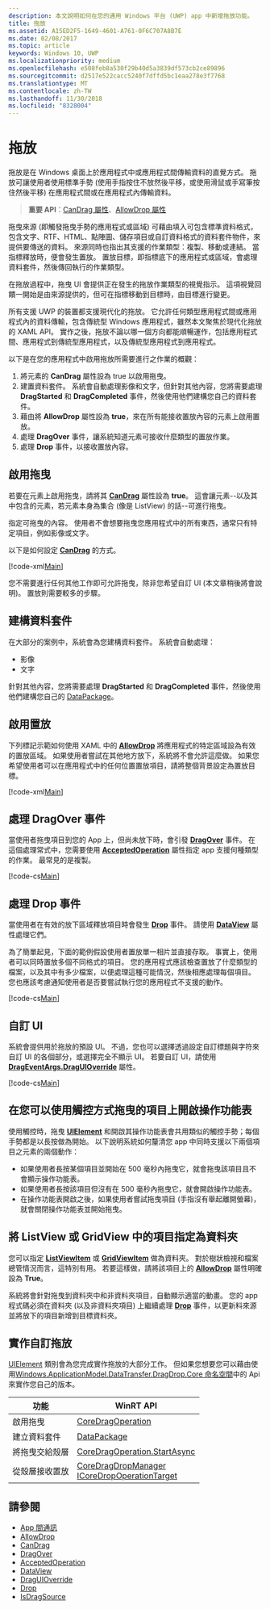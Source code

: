 ```yaml
---
description: 本文說明如何在您的通用 Windows 平台 (UWP) app 中新增拖放功能。
title: 拖放
ms.assetid: A15ED2F5-1649-4601-A761-0F6C707A8B7E
ms.date: 02/08/2017
ms.topic: article
keywords: Windows 10, UWP
ms.localizationpriority: medium
ms.openlocfilehash: e508feb8a530f29b40d5a3839df573cb2ce89896
ms.sourcegitcommit: d2517e522cacc5240f7dffd5bc1eaa278e3f7768
ms.translationtype: MT
ms.contentlocale: zh-TW
ms.lasthandoff: 11/30/2018
ms.locfileid: "8328004"
---
```

# <a name="drag-and-drop"></a>拖放

拖放是在 Windows 桌面上於應用程式中或應用程式間傳輸資料的直覺方式。 拖放可讓使用者使用標準手勢 (使用手指按住不放然後平移，或使用滑鼠或手寫筆按住然後平移) 在應用程式間或在應用程式內傳輸資料。

> **重要 API**：[CanDrag 屬性](https://msdn.microsoft.com/library/windows/apps/Windows.UI.Xaml.UIElement.CanDrag)、[AllowDrop 屬性](https://msdn.microsoft.com/library/windows/apps/Windows.UI.Xaml.UIElement.AllowDrop) 

拖曳來源 (即觸發拖曳手勢的應用程式或區域) 可藉由填入可包含標準資料格式，包含文字、RTF、HTML、點陣圖、儲存項目或自訂資料格式的資料套件物件，來提供要傳送的資料。 來源同時也指出其支援的作業類型：複製、移動或連結。 當指標釋放時，便會發生置放。 置放目標，即指標底下的應用程式或區域，會處理資料套件，然後傳回執行的作業類型。

在拖放過程中，拖曳 UI 會提供正在發生的拖放作業類型的視覺指示。 這項視覺回饋一開始是由來源提供的，但可在指標移動到目標時，由目標進行變更。

所有支援 UWP 的裝置都支援現代化的拖放。 它允許任何類型應用程式間或應用程式內的資料傳輸，包含傳統型 Windows 應用程式，雖然本文聚焦於現代化拖放的 XAML API。 實作之後，拖放不論以哪一個方向都能順暢運作，包括應用程式間、應用程式到傳統型應用程式，以及傳統型應用程式到應用程式。

以下是在您的應用程式中啟用拖放所需要進行之作業的概觀：

1. 將元素的 **CanDrag** 屬性設為 true 以啟用拖曳。  
2. 建置資料套件。 系統會自動處理影像和文字，但針對其他內容，您將需要處理 **DragStarted** 和 **DragCompleted** 事件，然後使用他們建構您自己的資料套件。 
3. 藉由將 **AllowDrop** 屬性設為 **true**，來在所有能接收置放內容的元素上啟用置放。 
4. 處理 **DragOver** 事件，讓系統知道元素可接收什麼類型的置放作業。 
5. 處理 **Drop** 事件，以接收置放內容。 



## <a name="enable-dragging"></a>啟用拖曳

若要在元素上啟用拖曳，請將其 [**CanDrag**](https://msdn.microsoft.com/library/windows/apps/Windows.UI.Xaml.UIElement.CanDrag) 屬性設為 **true**。 這會讓元素--以及其中包含的元素，若元素本身為集合 (像是 ListView) 的話--可進行拖曳。

指定可拖曳的內容。 使用者不會想要拖曳您應用程式中的所有東西，通常只有特定項目，例如影像或文字。 

以下是如何設定 [**CanDrag**](https://msdn.microsoft.com/library/windows/apps/Windows.UI.Xaml.UIElement.CanDrag) 的方式。

[!code-xml[Main](./code/drag_drop/cs/MainPage.xaml#SnippetDragArea)]

您不需要進行任何其他工作即可允許拖曳，除非您希望自訂 UI (本文章稍後將會說明)。 置放則需要較多的步驟。

## <a name="construct-a-data-package"></a>建構資料套件 

在大部分的案例中，系統會為您建構資料套件。 系統會自動處理：
* 影像
* 文字 

針對其他內容，您將需要處理 **DragStarted** 和 **DragCompleted** 事件，然後使用他們建構您自己的 [DataPackage](https://docs.microsoft.com/uwp/api/windows.applicationmodel.datatransfer.datapackage)。

## <a name="enable-dropping"></a>啟用置放

下列標記示範如何使用 XAML 中的 [**AllowDrop**](https://msdn.microsoft.com/library/windows/apps/Windows.UI.Xaml.UIElement.AllowDrop) 將應用程式的特定區域設為有效的置放區域。 如果使用者嘗試在其他地方放下，系統將不會允許這麼做。 如果您希望使用者可以在應用程式中的任何位置置放項目，請將整個背景設定為置放目標。

[!code-xml[Main](./code/drag_drop/cs/MainPage.xaml#SnippetDropArea)]


## <a name="handle-the-dragover-event"></a>處理 DragOver 事件

當使用者拖曳項目到您的 App 上，但尚未放下時，會引發 [**DragOver**](https://msdn.microsoft.com/library/windows/apps/Windows.UI.Xaml.UIElement.DragOver) 事件。 在這個處理常式中，您需要使用 [**AcceptedOperation**](https://msdn.microsoft.com/library/windows/apps/Windows.UI.Xaml.DragEventArgs.AcceptedOperation) 屬性指定 app 支援何種類型的作業。 最常見的是複製。

[!code-cs[Main](./code/drag_drop/cs/MainPage.xaml.cs#SnippetGrid_DragOver)]

## <a name="process-the-drop-event"></a>處理 Drop 事件

當使用者在有效的放下區域釋放項目時會發生 [**Drop**](https://msdn.microsoft.com/library/windows/apps/Windows.UI.Xaml.UIElement.Drop) 事件。 請使用 [**DataView**](https://msdn.microsoft.com/library/windows/apps/Windows.UI.Xaml.DragEventArgs.DataView) 屬性處理它們。

為了簡單起見，下面的範例假設使用者置放單一相片並直接存取。 事實上，使用者可以同時置放多個不同格式的項目。 您的應用程式應該檢查置放了什麼類型的檔案，以及其中有多少檔案，以便處理這種可能情況，然後相應處理每個項目。 您也應該考慮通知使用者是否要嘗試執行您的應用程式不支援的動作。

[!code-cs[Main](./code/drag_drop/cs/MainPage.xaml.cs#SnippetGrid_Drop)]

## <a name="customize-the-ui"></a>自訂 UI

系統會提供用於拖放的預設 UI。 不過，您也可以選擇透過設定自訂標題與字符來自訂 UI 的各個部分，或選擇完全不顯示 UI。 若要自訂 UI，請使用 [**DragEventArgs.DragUIOverride**](https://msdn.microsoft.com/library/windows/apps/Windows.UI.Xaml.DragEventArgs.DragUIOverride) 屬性。

[!code-cs[Main](./code/drag_drop/cs/MainPage.xaml.cs#SnippetGrid_DragOverCustom)]

## <a name="open-a-context-menu-on-an-item-you-can-drag-with-touch"></a>在您可以使用觸控方式拖曳的項目上開啟操作功能表

使用觸控時，拖曳 [**UIElement**](https://msdn.microsoft.com/library/windows/apps/Windows.UI.Xaml.UIElement) 和開啟其操作功能表會共用類似的觸控手勢；每個手勢都是以長按做為開始。 以下說明系統如何釐清您 app 中同時支援以下兩個項目之元素的兩個動作： 

* 如果使用者長按某個項目並開始在 500 毫秒內拖曳它，就會拖曳該項目且不會顯示操作功能表。 
* 如果使用者長按該項目但沒有在 500 毫秒內拖曳它，就會開啟操作功能表。 
* 在操作功能表開啟之後，如果使用者嘗試拖曳項目 (手指沒有舉起離開螢幕)，就會關閉操作功能表並開始拖曳。

## <a name="designate-an-item-in-a-listview-or-gridview-as-a-folder"></a>將 ListView 或 GridView 中的項目指定為資料夾

您可以指定 [**ListViewItem**](https://msdn.microsoft.com/library/windows/apps/Windows.UI.Xaml.Controls.ListViewItem) 或 [**GridViewItem**](https://msdn.microsoft.com/library/windows/apps/Windows.UI.Xaml.Controls.GridViewItem) 做為資料夾。 對於樹狀檢視和檔案總管情況而言，這特別有用。 若要這樣做，請將該項目上的 [**AllowDrop**](https://msdn.microsoft.com/library/windows/apps/Windows.UI.Xaml.UIElement.AllowDrop) 屬性明確設為 **True**。 

系統將會針對拖曳到資料夾中和非資料夾項目，自動顯示適當的動畫。 您的 app 程式碼必須在資料夾 (以及非資料夾項目) 上繼續處理 [**Drop**](https://msdn.microsoft.com/library/windows/apps/Windows.UI.Xaml.UIElement.Drop) 事件，以更新料來源並將放下的項目新增到目標資料夾。

## <a name="implementing-custom-drag-and-drop"></a>實作自訂拖放

[UIElement](https://docs.microsoft.com/uwp/api/windows.ui.xaml.uielement) 類別會為您完成實作拖放的大部分工作。 但如果您想要您可以藉由使用[Windows.ApplicationModel.DataTransfer.DragDrop.Core 命名空間](https://docs.microsoft.com/en-us/uwp/api/windows.applicationmodel.datatransfer.dragdrop.core)中的 Api 來實作您自己的版本。

| 功能 | WinRT API |
| --- | --- |
|  啟用拖曳 | [CoreDragOperation](https://docs.microsoft.com/uwp/api/windows.applicationmodel.datatransfer.dragdrop.core.coredragoperation)  |
|  建立資料套件 | [DataPackage](https://docs.microsoft.com/uwp/api/windows.applicationmodel.datatransfer.datapackage)  |
| 將拖曳交給殼層  | [CoreDragOperation.StartAsync](https://docs.microsoft.com/uwp/api/windows.applicationmodel.datatransfer.dragdrop.core.coredragoperation)  |
| 從殼層接收置放  | [CoreDragDropManager](https://docs.microsoft.com/uwp/api/windows.applicationmodel.datatransfer.dragdrop.core.coredragdropmanager)<br/>[ICoreDropOperationTarget](https://docs.microsoft.com/uwp/api/windows.applicationmodel.datatransfer.dragdrop.core.icoredropoperationtarget)    |



## <a name="see-also"></a>請參閱

* [App 間通訊](index.md)
* [AllowDrop](https://msdn.microsoft.com/library/windows/apps/xaml/windows.ui.xaml.uielement.allowdrop.aspx)
* [CanDrag](https://msdn.microsoft.com/library/windows/apps/xaml/windows.ui.xaml.uielement.candrag.aspx)
* [DragOver](https://msdn.microsoft.com/library/windows/apps/xaml/windows.ui.xaml.uielement.dragover.aspx)
* [AcceptedOperation](https://msdn.microsoft.com/library/windows/apps/xaml/windows.ui.xaml.drageventargs.acceptedoperation.aspx)
* [DataView](https://msdn.microsoft.com/library/windows/apps/xaml/windows.ui.xaml.drageventargs.dataview.aspx)
* [DragUIOverride](https://msdn.microsoft.com/library/windows/apps/xaml/windows.ui.xaml.drageventargs.draguioverride.aspx)
* [Drop](https://msdn.microsoft.com/library/windows/apps/xaml/windows.ui.xaml.uielement.drop.aspx)
* [IsDragSource](https://msdn.microsoft.com/library/windows/apps/windows.ui.xaml.controls.listviewbase.isdragsource.aspx)
